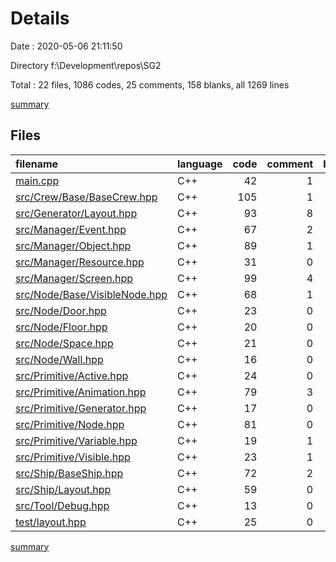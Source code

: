 # Details

Date : 2020-05-06 21:11:50

Directory f:\Development\repos\SG2

Total : 22 files,  1086 codes, 25 comments, 158 blanks, all 1269 lines

[summary](results.md)

## Files
| filename | language | code | comment | blank | total |
| :--- | :--- | ---: | ---: | ---: | ---: |
| [main.cpp](/main.cpp) | C++ | 42 | 1 | 9 | 52 |
| [src/Crew/Base/BaseCrew.hpp](/src/Crew/Base/BaseCrew.hpp) | C++ | 105 | 1 | 18 | 124 |
| [src/Generator/Layout.hpp](/src/Generator/Layout.hpp) | C++ | 93 | 8 | 15 | 116 |
| [src/Manager/Event.hpp](/src/Manager/Event.hpp) | C++ | 67 | 2 | 10 | 79 |
| [src/Manager/Object.hpp](/src/Manager/Object.hpp) | C++ | 89 | 1 | 10 | 100 |
| [src/Manager/Resource.hpp](/src/Manager/Resource.hpp) | C++ | 31 | 0 | 6 | 37 |
| [src/Manager/Screen.hpp](/src/Manager/Screen.hpp) | C++ | 99 | 4 | 8 | 111 |
| [src/Node/Base/VisibleNode.hpp](/src/Node/Base/VisibleNode.hpp) | C++ | 68 | 1 | 4 | 73 |
| [src/Node/Door.hpp](/src/Node/Door.hpp) | C++ | 23 | 0 | 3 | 26 |
| [src/Node/Floor.hpp](/src/Node/Floor.hpp) | C++ | 20 | 0 | 3 | 23 |
| [src/Node/Space.hpp](/src/Node/Space.hpp) | C++ | 21 | 0 | 4 | 25 |
| [src/Node/Wall.hpp](/src/Node/Wall.hpp) | C++ | 16 | 0 | 3 | 19 |
| [src/Primitive/Active.hpp](/src/Primitive/Active.hpp) | C++ | 24 | 0 | 5 | 29 |
| [src/Primitive/Animation.hpp](/src/Primitive/Animation.hpp) | C++ | 79 | 3 | 4 | 86 |
| [src/Primitive/Generator.hpp](/src/Primitive/Generator.hpp) | C++ | 17 | 0 | 7 | 24 |
| [src/Primitive/Node.hpp](/src/Primitive/Node.hpp) | C++ | 81 | 0 | 13 | 94 |
| [src/Primitive/Variable.hpp](/src/Primitive/Variable.hpp) | C++ | 19 | 1 | 6 | 26 |
| [src/Primitive/Visible.hpp](/src/Primitive/Visible.hpp) | C++ | 23 | 1 | 5 | 29 |
| [src/Ship/BaseShip.hpp](/src/Ship/BaseShip.hpp) | C++ | 72 | 2 | 10 | 84 |
| [src/Ship/Layout.hpp](/src/Ship/Layout.hpp) | C++ | 59 | 0 | 9 | 68 |
| [src/Tool/Debug.hpp](/src/Tool/Debug.hpp) | C++ | 13 | 0 | 4 | 17 |
| [test/layout.hpp](/test/layout.hpp) | C++ | 25 | 0 | 2 | 27 |

[summary](results.md)